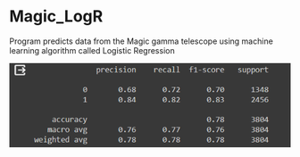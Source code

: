 # Magic_LogR
Program predicts data from the Magic gamma telescope using machine learning algorithm called Logistic Regression

![alt text](https://github.com/alexzedev/Magic_LogR/blob/main/magic_LogR_screen.png?raw=true)
